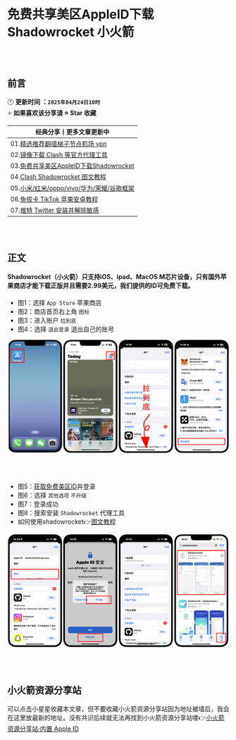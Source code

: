 # 免费共享美区AppleID下载 Shadowrocket 小火箭


<br><br>

## 前言
🕛 **更新时间 ：`2025年04月24日10时`**  
⭐ **如果喜欢该分享请 ⭐ Star 收藏**  

| 经典分享丨更多文章更新中 | 
|------|
|01.[精选推荐翻墙梯子节点机场 vpn](https://github.com/wangzai69/fanqiang/blob/main/%E7%B2%BE%E9%80%89%E6%9C%BA%E5%9C%BA%E6%8E%A8%E8%8D%90.md)                |
|02.[镜像下载 Clash 等官方代理工具](https://github.com/wangzai69/fanqiang/blob/main/Android/Clash.md)              |
|03.[免费共享美区AppleID下载Shadowrocket](https://github.com/wangzai69/fanqiang/blob/main/ios/Shadowrocket.md)   |
|04.[Clash Shadowrocket 图文教程](https://github.com/wangzai69/fanqiang/blob/main/wiki/%E4%BB%A3%E7%90%86%E5%B7%A5%E5%85%B7%E6%95%99%E7%A8%8B.md)               |
|05.[小米/红米/oppo/vivo/华为/荣耀/谷歌框架](https://github.com/wangzai69/fanqiang/blob/main/wiki/GooglePlay.md)      |
|06.[免拔卡 TikTok 苹果安卓教程](https://github.com/wangzai69/fanqiang/blob/main/wiki/TikTok.md)             |
|07.[推特 Twitter 安装并解除敏感](https://github.com/wangzai69/fanqiang/blob/main/wiki/Twitter.md)             |

<br><br>

##  正文

#### Shadowrocket（小火箭）只支持iOS、ipad、MacOS M芯片设备，只有国外苹果商店才能下载正版并且需要2.99美元，我们提供的ID可免费下载。
- 图1：选择 <code>App Store</code> 苹果商店
- 图2：商店首页右上角 <code>图标</code>
- 图3：进入账户 <code>拉到底</code>
- 图4：选择 <code>退出登录</code> 退出自己的账号

![图片描述](https://github.com/wangzai69/wiki/blob/main/images/11.jpg?raw=true)

<br><br>

- 图5：[获取免费美区ID](#小火箭资源分享站)并登录
- 图6：选择 <code>其他选项</code> <code>不升级</code>
- 图7：登录成功
- 图8：搜索安装 <code>Shadowrocket</code> 代理工具
- 如何使用shadowrocket👉[图文教程](https://github.com/wangzai69/wiki)

![图片描述](https://github.com/wangzai69/wiki/blob/main/images/22.jpg?raw=true)

<br><br>

## 小火箭资源分享站
可以点击小星星收藏本文章，但不要收藏小火箭资源分享站因为地址被墙后，我会在这里放最新的地址。没有共识后续就无法再找到小火箭资源分享站喽👉[小火箭资源分享站·内置 Apple ID](https://xhj.jd0901.top)

<br><br><br><br><br><br><br><br><br><br><br><br><br><br><br><br><br><br><br><br>
